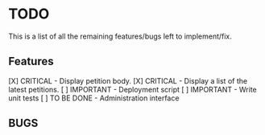 # TODO

This is a list of all the remaining features/bugs left to implement/fix.

## Features

[X] CRITICAL   - Display petition body.
[X] CRITICAL   - Display a list of the latest petitions.
[ ] IMPORTANT  - Deployment script
[ ] IMPORTANT  - Write unit tests
[ ] TO BE DONE - Administration interface

## BUGS
